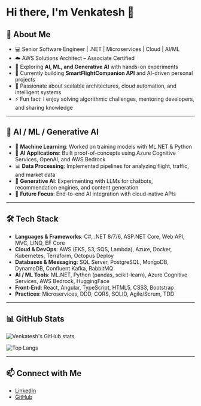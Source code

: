 # Hi there, I'm Venkatesh 👋

## 🚀 About Me
- 💻 Senior Software Engineer | .NET | Microservices | Cloud | AI/ML
- ☁️ AWS Solutions Architect – Associate Certified
- 🤖 Exploring **AI, ML, and Generative AI** with hands-on experiments
- 🔭 Currently building **SmartFlightCompanion API** and AI-driven personal projects
- 📖 Passionate about scalable architectures, cloud automation, and intelligent systems
- ⚡ Fun fact: I enjoy solving algorithmic challenges, mentoring developers, and sharing knowledge

---

## 🧠 AI / ML / Generative AI
- 🧩 **Machine Learning**: Worked on training models with ML.NET & Python  
- 🤖 **AI Applications**: Built proof-of-concepts using Azure Cognitive Services, OpenAI, and AWS Bedrock  
- 📊 **Data Processing**: Implemented pipelines for analyzing flight, traffic, and market data  
- 🎨 **Generative AI**: Experimenting with LLMs for chatbots, recommendation engines, and content generation  
- 🔬 **Future Focus**: End-to-end AI integration with cloud-native APIs  

---

## 🛠️ Tech Stack
- **Languages & Frameworks**: C#, .NET 8/7/6, ASP.NET Core, Web API, MVC, LINQ, EF Core  
- **Cloud & DevOps**: AWS (EKS, S3, SQS, Lambda), Azure, Docker, Kubernetes, Terraform, Octopus Deploy  
- **Databases & Messaging**: SQL Server, PostgreSQL, MongoDB, DynamoDB, Confluent Kafka, RabbitMQ  
- **AI / ML Tools**: ML.NET, Python (pandas, scikit-learn), Azure Cognitive Services, AWS Bedrock, HuggingFace  
- **Front-End**: React, Angular, TypeScript, HTML5, CSS3, Bootstrap  
- **Practices**: Microservices, DDD, CQRS, SOLID, Agile/Scrum, TDD  

---

## 📊 GitHub Stats
![Venkatesh's GitHub stats](https://github-readme-stats.vercel.app/api?username=venchava&show_icons=true&theme=radical)  

![Top Langs](https://github-readme-stats.vercel.app/api/top-langs/?username=venchava&layout=compact&theme=radical)

---

## 📫 Connect with Me
- [LinkedIn](www.linkedin.com/in/venkatesh-ch-a6535329b)  
- [GitHub](https://github.com/venchava)  

